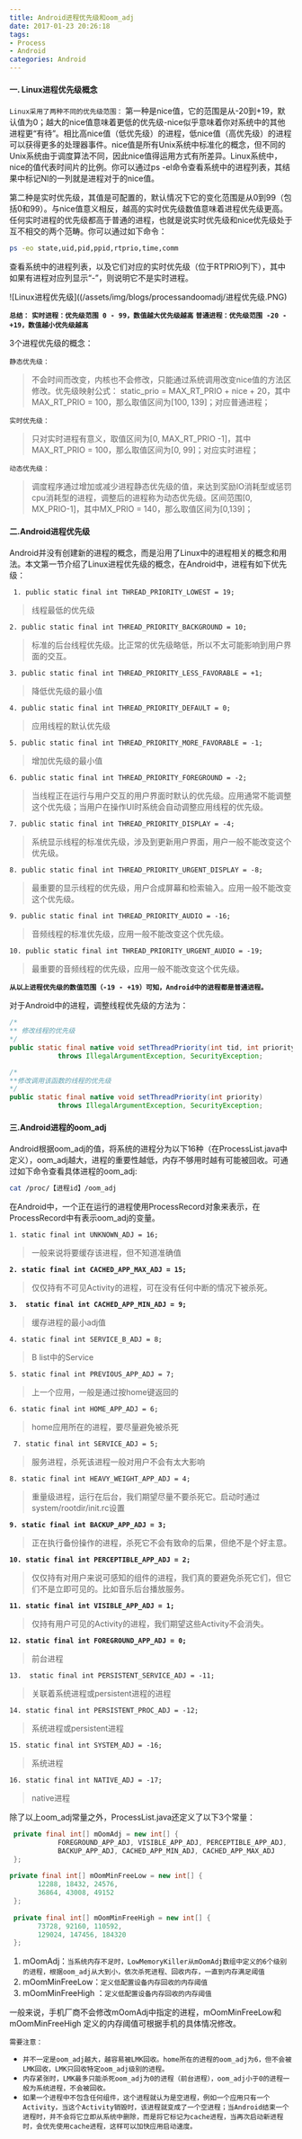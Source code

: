 ```yaml
---
title: Android进程优先级和oom_adj
date: 2017-01-23 20:26:18
tags:
- Process
- Android
categories: Android
---
```


#### 一. Linux进程优先级概念

`Linux采用了两种不同的优先级范围：`
第一种是nice值，它的范围是从-20到+19，默认值为0；越大的nice值意味着更低的优先级-nice似乎意味着你对系统中的其他进程更“有待”。相比高nice值（低优先级）的进程，低nice值（高优先级）的进程可以获得更多的处理器事件。nice值是所有Unix系统中标准化的概念，但不同的Unix系统由于调度算法不同，因此nice值得运用方式有所差异。Linux系统中，nice的值代表时间片的比例。你可以通过ps -el命令查看系统中的进程列表，其结果中标记NI的一列就是进程对于的nice值。

 第二种是实时优先级，其值是可配置的，默认情况下它的变化范围是从0到99（包括0和99）。与nice值意义相反，越高的实时优先级数值意味着进程优先级更高。任何实时进程的优先级都高于普通的进程，也就是说实时优先级和nice优先级处于互不相交的两个范畴。你可以通过如下命令：
```bash
ps -eo state,uid,pid,ppid,rtprio,time,comm  
```
查看系统中的进程列表，以及它们对应的实时优先级（位于RTPRIO列下），其中如果有进程对应列显示“-”，则说明它不是实时进程。

![Linux进程优先级]((/assets/img/blogs/processandoomadj/进程优先级.PNG)

**`总结：`**
**`实时进程：优先级范围 0 - 99，数值越大优先级越高`**
**`普通进程：优先级范围 -20 - +19，数值越小优先级越高`**


3个进程优先级的概念：

`静态优先级： `
> 不会时间而改变，内核也不会修改，只能通过系统调用改变nice值的方法区修改。优先级映射公式： static_prio = MAX_RT_PRIO + nice + 20，其中MAX_RT_PRIO = 100，那么取值区间为[100, 139]；对应普通进程；

`实时优先级：`
> 只对实时进程有意义，取值区间为[0, MAX_RT_PRIO -1]，其中MAX_RT_PRIO = 100，那么取值区间为[0, 99]；对应实时进程；

`动态优先级：`
>  调度程序通过增加或减少进程静态优先级的值，来达到奖励IO消耗型或惩罚cpu消耗型的进程，调整后的进程称为动态优先级。区间范围[0, MX_PRIO-1]，其中MX_PRIO = 140，那么取值区间为[0,139]；


#### 二.Android进程优先级
     
 Android并没有创建新的进程的概念，而是沿用了Linux中的进程相关的概念和用法。本文第一节介绍了Linux进程优先级的概念，在Android中，进程有如下优先级：
 
 ` 1. public static final int THREAD_PRIORITY_LOWEST = 19;`
  > 线程最低的优先级
    
 `2. public static final int THREAD_PRIORITY_BACKGROUND = 10;`
   > 标准的后台线程优先级。比正常的优先级略低，所以不太可能影响到用户界面的交互。

 `3. public static final int THREAD_PRIORITY_LESS_FAVORABLE = +1;`
> 降低优先级的最小值

 `4. public static final int THREAD_PRIORITY_DEFAULT = 0;    `
 > 应用线程的默认优先级
 
`5. public static final int THREAD_PRIORITY_MORE_FAVORABLE = -1;`
> 增加优先级的最小值

`6. public static final int THREAD_PRIORITY_FOREGROUND = -2;`
> 当线程正在运行与用户交互的用户界面时默认的优先级。应用通常不能调整这个优先级；当用户在操作UI时系统会自动调整应用线程的优先级。
   
`7. public static final int THREAD_PRIORITY_DISPLAY = -4;`
 > 系统显示线程的标准优先级，涉及到更新用户界面，用户一般不能改变这个优先级。

`8. public static final int THREAD_PRIORITY_URGENT_DISPLAY = -8;`
> 最重要的显示线程的优先级，用户合成屏幕和检索输入。应用一般不能改变这个优先级。

`9. public static final int THREAD_PRIORITY_AUDIO = -16;`
> 音频线程的标准优先级，应用一般不能改变这个优先级。

`10. public static final int THREAD_PRIORITY_URGENT_AUDIO = -19;`
> 最重要的音频线程的优先级，应用一般不能改变这个优先级。
 
 **`从以上进程优先级的数值范围（-19 - +19）可知，Android中的进程都是普通进程。`**

对于Android中的进程，调整线程优先级的方法为：
```java
/*
** 修改线程的优先级
*/
public static final native void setThreadPriority(int tid, int priority)
            throws IllegalArgumentException, SecurityException;

/*
**修改调用该函数的线程的优先级
*/
public static final native void setThreadPriority(int priority)
            throws IllegalArgumentException, SecurityException;
```


#### 三.Android进程的oom_adj
Android根据oom_adj的值，将系统的进程分为以下16种（在ProcessList.java中定义），oom_adj越大，进程的重要性越低，内存不够用时越有可能被回收。可通过如下命令查看具体进程的oom_adj:
```bash
cat /proc/【进程id】/oom_adj
```

在Android中，一个正在运行的进程使用ProcessRecord对象来表示，在ProcessRecord中有表示oom_adj的变量。

`1. static final int UNKNOWN_ADJ = 16;`
> 一般来说将要缓存该进程，但不知道准确值
  
**`2. static final int CACHED_APP_MAX_ADJ = 15;`**
> 仅仅持有不可见Activity的进程，可在没有任何中断的情况下被杀死。
    
**`3.  static final int CACHED_APP_MIN_ADJ = 9;`**
> 缓存进程的最小adj值
    
`4. static final int SERVICE_B_ADJ = 8;`
> B list中的Service
  
`5. static final int PREVIOUS_APP_ADJ = 7;`
> 上一个应用，一般是通过按home键返回的

`6. static final int HOME_APP_ADJ = 6;`
>home应用所在的进程，要尽量避免被杀死

` 7. static final int SERVICE_ADJ = 5;`
> 服务进程，杀死该进程一般对用户不会有太大影响

`8. static final int HEAVY_WEIGHT_APP_ADJ = 4;`
> 重量级进程，运行在后台，我们期望尽量不要杀死它。启动时通过system/rootdir/init.rc设置

**`9. static final int BACKUP_APP_ADJ = 3;`**
>正在执行备份操作的进程，杀死它不会有致命的后果，但绝不是个好主意。

**`10. static final int PERCEPTIBLE_APP_ADJ = 2;`**
> 仅仅持有对用户来说可感知的组件的进程，我们真的要避免杀死它们，但它们不是立即可见的。比如音乐后台播放服务。
 
**`11. static final int VISIBLE_APP_ADJ = 1;`**
> 仅持有用户可见的Activity的进程，我们期望这些Activity不会消失。

**`12. static final int FOREGROUND_APP_ADJ = 0;`**
> 前台进程
   
`13.  static final int PERSISTENT_SERVICE_ADJ = -11;`
> 关联着系统进程或persistent进程的进程
  
`14. static final int PERSISTENT_PROC_ADJ = -12;`
> 系统进程或persistent进程

`15. static final int SYSTEM_ADJ = -16;`
> 系统进程

`16. static final int NATIVE_ADJ = -17;`
> native进程

除了以上oom_adj常量之外，ProcessList.java还定义了以下3个常量：
```java
 private final int[] mOomAdj = new int[] {
            FOREGROUND_APP_ADJ, VISIBLE_APP_ADJ, PERCEPTIBLE_APP_ADJ,
            BACKUP_APP_ADJ, CACHED_APP_MIN_ADJ, CACHED_APP_MAX_ADJ
 };
   
private final int[] mOomMinFreeLow = new int[] {
       12288, 18432, 24576,
       36864, 43008, 49152
 };
   
 private final int[] mOomMinFreeHigh = new int[] {
       73728, 92160, 110592,
       129024, 147456, 184320
 };
```
1. mOomAdj：`当系统内存不足时，LowMemoryKiller从mOomAdj数组中定义的6个级别的进程，根据oom_adj从大到小，依次杀死进程、回收内存，一直到内存满足阈值`
2. mOomMinFreeLow：`定义低配置设备内存回收的内存阈值`
3. mOomMinFreeHigh ：`定义低配置设备内存回收的内存阈值`

一般来说，手机厂商不会修改mOomAdj中指定的进程，mOomMinFreeLow和mOomMinFreeHigh 定义的内存阈值可根据手机的具体情况修改。


`需要注意：`
* `并不一定是oom_adj越大，越容易被LMK回收。home所在的进程的oom_adj为6，但不会被LMK回收，LMK只回收特定oom_adj级别的进程。`
* `内存紧张时，LMK最多只能杀死oom_adj为0的进程（前台进程），oom_adj小于0的进程一般为系统进程，不会被回收。`
* `如果一个进程中不包含任何组件，这个进程就认为是空进程，例如一个应用只有一个Activity，当这个Activity销毁时，该进程就变成了一个空进程；当Android结束一个进程时，并不会将它立即从系统中删除，而是将它标记为cache进程，当再次启动新进程时，会优先使用cache进程，这样可以加快应用启动速度。`
